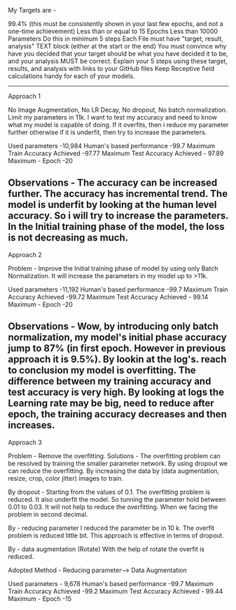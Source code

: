 
My Targets are -

99.4% (this must be consistently shown in your last few epochs, and not a one-time achievement)
Less than or equal to 15 Epochs
Less than 10000 Parameters
Do this in minimum 5 steps
Each File must have "target, result, analysis" TEXT block (either at the start or the end)
You must convince why have you decided that your target should be what you have decided it to be, and your analysis MUST be correct. 
Explain your 5 steps using these target, results, and analysis with links to your GitHub files
Keep Receptive field calculations handy for each of your models. 

----------------------------------------------------------------------------------------
Approach 1 

No Image Augmentation, No LR Decay, No dropout, No batch normalization. 
Limit my parameters in 11k. I want to test my accuracy and need to know what my model is capable of doing. If it overfits, then i reduce my parameter further otherwise if it is underfit, then try to increase the parameters.

Used parameters -10,984
Human's based performance -99.7
Maximum Train Accuracy Achieved -97.77
Maximum Test Accuracy Achieved - 97.89
Maximum - Epoch -20

Observations - The accuracy can be increased further. The accuracy has incremental trend. The model is underfit by looking at the human level accuracy. So i will try to increase the parameters. In the Initial training phase of the model, the loss is not decreasing as much.
----------------------------------------------------------------------------------------
Approach 2

Problem - Improve the Initial training phase of model by using only Batch Normalization. It will increase the parameters in my model up to >11k. 

Used parameters -11,192
Human's based performance -99.7
Maximum Train Accuracy Achieved -99.72
Maximum Test Accuracy Achieved - 99.14
Maximum - Epoch -20

Observations - Wow, by introducing only batch normalization, my model's initial phase accuracy jump to 87% (in first epoch. However in previous approach it is 9.5%). By lookin at the log's. reach to conclusion my model is overfitting. The difference between my training accuracy and test accuracy is very high. By looking at logs the Learning rate may be big, need to reduce after epoch, the training accuracy decreases and then increases.
------------------------------------------------------------------------------------------------
Approach 3

Problem - Remove the overfitting.
Solutions - The overfitting problem can be resolved by training the smaller parameter network. By using dropout we can reduce the overfitting. By increasing the data by (data augmentation, resize, crop, color jitter) images to train. 

By dropout - 
Starting from the values of 0.1. The overfitting problem is reduced. It also underfit the model. So tunning the parameter hold between 0.01 to 0.03. It will not help to reduce the overfitting. When we facing the problem in second decimal.

By - reducing parameter
I reduced the parameter be in 10 k. The overfit problem is reduced little bit. This approach is effective in terms of dropout.

By - data augmentation (Rotate)
With the help of rotate the overfit is reduced.

Adopted Method - Reducing parameter--> Data Augmentation

Used parameters - 9,678
Human's based performance -99.7
Maximum Train Accuracy Achieved -99.2
Maximum Test Accuracy Achieved - 99.44
Maximum - Epoch -15
